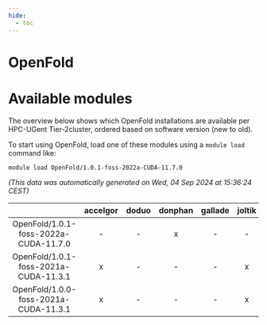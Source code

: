 ```yaml
---
hide:
  - toc
---
```


OpenFold
========

# Available modules


The overview below shows which OpenFold installations are available per HPC-UGent Tier-2cluster, ordered based on software version (new to old).

To start using OpenFold, load one of these modules using a `module load` command like:

```shell
module load OpenFold/1.0.1-foss-2022a-CUDA-11.7.0
```

*(This data was automatically generated on Wed, 04 Sep 2024 at 15:36:24 CEST)*  

| |accelgor|doduo|donphan|gallade|joltik|shinx|skitty|
| :---: | :---: | :---: | :---: | :---: | :---: | :---: | :---: |
|OpenFold/1.0.1-foss-2022a-CUDA-11.7.0|-|-|x|-|-|-|-|
|OpenFold/1.0.1-foss-2021a-CUDA-11.3.1|x|-|-|-|x|-|-|
|OpenFold/1.0.0-foss-2021a-CUDA-11.3.1|x|-|-|-|x|-|-|
